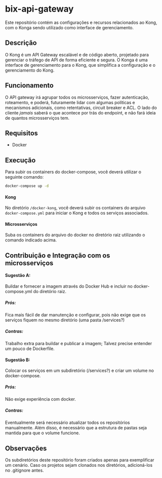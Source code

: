 # bix-api-gateway

Este repositório contém as configurações e recursos relacionados ao Kong, com o Konga sendo utilizado como interface de gerenciamento.

## Descrição

O Kong é um API Gateway escalável e de código aberto, projetado para gerenciar o tráfego de API de forma eficiente e segura. 
O Konga é uma interface de gerenciamento para o Kong, que simplifica a configuração e o gerenciamento do Kong.

## Funcionamento

O API gateway irá agrupar todos os microsserviços, fazer autenticação, roteamento, e poderá, futuramente lidar com algumas políticas e mecanismos adicionais, como retentativas, circuit breaker e ACL.
O lado do cliente *jamais* saberá o que acontece por trás do endpoint, e não fará ideia de quantos microsserviços tem.

## Requisitos

- Docker

## Execução

Para subir os containers do docker-compose, você deverá utilizar o seguinte comando:
```bash 
docker-compose up -d
```
#### Kong

No diretório `/docker-kong`, você deverá subir os containers do arquivo `docker-compose.yml` para iniciar o Kong e todos os serviços associados. 



#### Microsserviços
Suba os containers do arquivo do docker no diretório raiz utilizando o comando indicado acima.

## Contribuição e Integração com os microsserviços

#### Sugestão A: 

Buildar e fornecer a imagem através do Docker Hub e incluir no docker-compose.yml do diretório raiz.

##### Prós: 
Fica mais fácil de dar manutenção e configurar, pois não exige que os serviços fiquem no mesmo diretório (uma pasta /services?)

##### Contras: 
Trabalho extra para buildar e publicar a imagem; Talvez precise entender um pouco de Dockerfile.

#### Sugestão B:

Colocar os serviços em um subdiretório (/services?) e criar um volume no docker-compose.

##### Prós: 
Não exige experiência com docker.

##### Contras: 
Eventualmente será necessário atualizar todos os repositórios manualmente. Além disso, é necessário que a estrutura de pastas seja mantida para que o volume funcione.

## Observações

Os subdiretórios deste repositório foram criados apenas para exemplificar um cenário. Caso os projetos sejam clonados nos diretórios, adicioná-los no .gitignore antes.